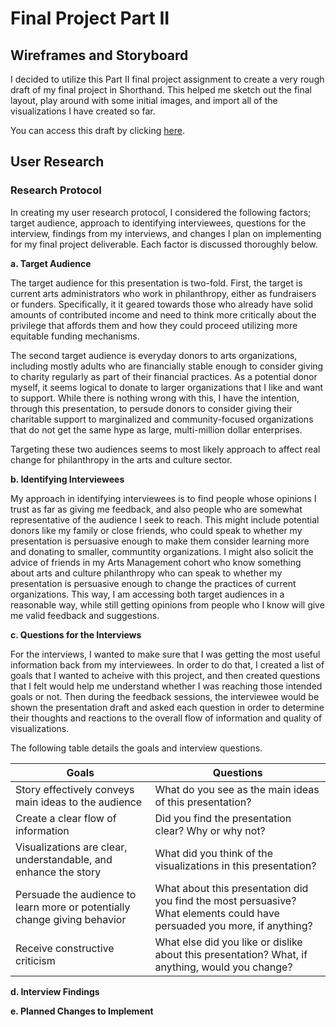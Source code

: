 # Final Project Part II

## Wireframes and Storyboard

I decided to utilize this Part II final project assignment to create a very rough draft of my final project in Shorthand. This helped me sketch out the final layout, play around with some initial images, and import all of the visualizations I have created so far. 

You can access this draft by clicking [here](https://preview.shorthand.com/1t3Ceeu5gv1zlCxh).

## User Research

### Research Protocol
In creating my user research protocol, I considered the following factors; target audience, approach to identifying interviewees, questions for the interview, findings from my interviews, and changes I plan on implementing for my final project deliverable. Each factor is discussed thoroughly below. 

**a. Target Audience**

The target audience for this presentation is two-fold. First, the target is current arts administrators who work in philanthropy, either as fundraisers or funders. Specifically, it it geared towards those who already have solid amounts of contributed income and need to think more critically about the privilege that affords them and how they could proceed utilizing more equitable funding mechanisms. 

The second target audience is everyday donors to arts organizations, including mostly adults who are financially stable enough to consider giving to charity regularly as part of their financial practices. As a potential donor myself, it seems logical to donate to larger organizations that I like and want to support. While there is nothing wrong with this, I have the intention, through this presentation, to persude donors to consider giving their charitable support to marginalized and community-focused organizations that do not get the same hype as large, multi-million dollar enterprises. 

Targeting these two audiences seems to most likely approach to affect real change for philanthropy in the arts and culture sector. 

**b. Identifying Interviewees**

My approach in identifying interviewees is to find people whose opinions I trust as far as giving me feedback, and also people who are somewhat representative of the audience I seek to reach. This might include potential donors like my family or close friends, who could speak to whether my presentation is persuasive enough to make them consider learning more and donating to smaller, communtity organizations. I might also solicit the advice of friends in my Arts Management cohort who know something about arts and culture philanthropy who can speak to whether my presentation is persuasive enough to change the practices of current organizations. This way, I am accessing both target audiences in a reasonable way, while still getting opinions from people who I know will give me valid feedback and suggestions. 

**c. Questions for the Interviews**

For the interviews, I wanted to make sure that I was getting the most useful information back from my interviewees. In order to do that, I created a list of goals that I wanted to acheive with this project, and then created questions that I felt would help me understand whether I was reaching those intended goals or not. Then during the feedback sessions, the interviewee would be shown the presentation draft and asked each question in order to determine their thoughts and reactions to the overall flow of information and quality of visualizations. 

The following table details the goals and interview questions.

| Goals | Questions |
| ----- | --------- |
|Story effectively conveys main ideas to the audience | What do you see as the main ideas of this presentation? |
| Create a clear flow of information | Did you find the presentation clear? Why or why not? |
| Visualizations are clear, understandable, and enhance the story | What did you think of the visualizations in this presentation? |
| Persuade the audience to learn more or potentially change giving behavior | What about this presentation did you find the most persuasive? What elements could have persuaded you more, if anything? |
| Receive constructive criticism | What else did you like or dislike about this presentation? What, if anything, would you change? |

**d. Interview Findings**

**e. Planned Changes to Implement**
